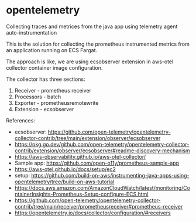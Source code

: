 # opentelemetry
Collecting traces and metrices from the java app using telemetry agent auto-instrumentation

This is the solution for collecting the prometheus instrumented metrics from an application running on ECS Fargat.

The approach is like, we are using ecsobserver extension in aws-otel collector container image configuration.

The collector has three sections:

1. Receiver - prometheus receiver
2. Processors - batch
3. Exporter - prometheusremotewrite
4. Extension - ecsobserver


References:
- ecsobserver: https://github.com/open-telemetry/opentelemetry-collector-contrib/tree/main/extension/observer/ecsobserver
- https://pkg.go.dev/github.com/open-telemetry/opentelemetry-collector-contrib/extension/observer/ecsobserver#readme-discovery-mechanism
- https://aws-observability.github.io/aws-otel-collector/
- Sample app: https://github.com/open-o11y/prometheus-sample-app
- https://aws-otel.github.io/docs/setup/ec2
- setup: https://github.com/build-on-aws/instrumenting-java-apps-using-opentelemetry/tree/build-on-aws-tutorial
- https://docs.aws.amazon.com/AmazonCloudWatch/latest/monitoring/ContainerInsights-Prometheus-Setup-configure-ECS.html
- https://github.com/open-telemetry/opentelemetry-collector-contrib/tree/main/receiver/prometheusreceiver#prometheus-receiver
- https://opentelemetry.io/docs/collector/configuration/#receivers
